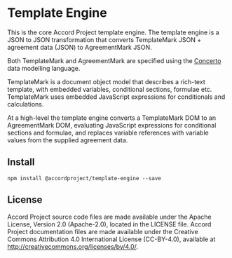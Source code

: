 # Template Engine

This is the core Accord Project template engine. The template engine is a JSON to JSON transformation 
that converts TemplateMark JSON + agreement data (JSON) to AgreementMark JSON.

Both TemplateMark and AgreementMark are specified using the [Concerto](https://concerto.accordproject.org) data modelling language.

TemplateMark is a document object model that describes a rich-text template, with embedded variables, conditional sections, formulae etc. TemplateMark uses embedded JavaScript expressions for conditionals
and calculations.

At a high-level the template engine converts a TemplateMark DOM to an AgreementMark DOM, evaluating JavaScript expressions for conditional sections and formulae, and replaces variable references with 
variable values from the supplied agreement data.

## Install

```
npm install @accordproject/template-engine --save
```

## License <a name="license"></a>
Accord Project source code files are made available under the Apache License, Version 2.0 (Apache-2.0), located in the LICENSE file. Accord Project documentation files are made available under the Creative Commons Attribution 4.0 International License (CC-BY-4.0), available at http://creativecommons.org/licenses/by/4.0/.

